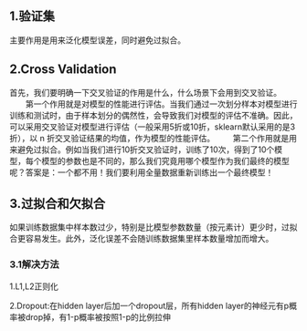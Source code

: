 ## 1.验证集
主要作用是用来泛化模型误差，同时避免过拟合。
## 2.Cross Validation
首先，我们要明确一下交叉验证的作用是什么，什么场景下会用到交叉验证。
　　第一个作用就是对模型的性能进行评估。当我们通过一次划分样本对模型进行训练和测试时，由于样本划分的偶然性，会导致我们对模型的评估不准确。因此，可以采用交叉验证对模型进行评估（一般采用5折或10折，sklearn默认采用的是3折），以 n 折交叉验证结果的均值，作为模型的性能评估。
　　第二个作用就是用来避免过拟合。例如当我们进行10折交叉验证时，训练了10次，得到了10个模型，每个模型的参数也是不同的，那么我们究竟用哪个模型作为我们最终的模型呢？答案是：一个都不用！我们要利用全量数据重新训练出一个最终模型！
## 3.过拟合和欠拟合
如果训练数据集中样本数过少，特别是比模型参数数量（按元素计）更少时，过拟合更容易发生。此外，泛化误差不会随训练数据集里样本数量增加而增大。
### 3.1解决方法
1.L1,L2正则化

2.Dropout:在hidden layer后加一个dropout层，所有hidden layer的神经元有p概率被drop掉，有1-p概率被按照1-p的比例拉伸
